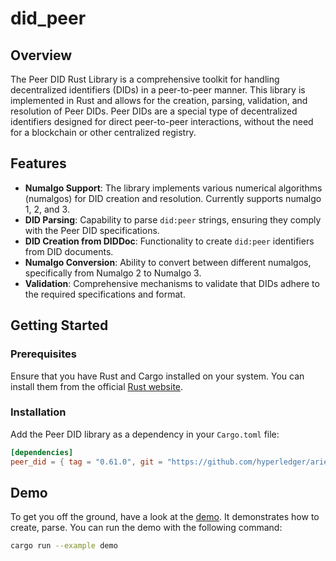# did_peer

## Overview

The Peer DID Rust Library is a comprehensive toolkit for handling decentralized identifiers (DIDs) in a peer-to-peer manner. This library is implemented in Rust and allows for the creation, parsing, validation, and resolution of Peer DIDs. Peer DIDs are a special type of decentralized identifiers designed for direct peer-to-peer interactions, without the need for a blockchain or other centralized registry.

## Features
- **Numalgo Support**: The library implements various numerical algorithms (numalgos) for DID creation and resolution. Currently 
  supports numalgo 1, 2, and 3.   
- **DID Parsing**: Capability to parse `did:peer` strings, ensuring they comply with the Peer DID specifications.
- **DID Creation from DIDDoc**: Functionality to create `did:peer` identifiers from DID documents.
- **Numalgo Conversion**: Ability to convert between different numalgos, specifically from Numalgo 2 to Numalgo 3.
- **Validation**: Comprehensive mechanisms to validate that DIDs adhere to the required specifications and format.

## Getting Started

### Prerequisites

Ensure that you have Rust and Cargo installed on your system. You can install them from the official [Rust website](https://www.rust-lang.org/).

### Installation

Add the Peer DID library as a dependency in your `Cargo.toml` file:

```toml
[dependencies]
peer_did = { tag = "0.61.0", git = "https://github.com/hyperledger/aries-vcx" }
```

## Demo
To get you off the ground, have a look at the [demo](./examples/demo.rs). It demonstrates how to create, parse. You can 
run the demo with the following command:
```bash
cargo run --example demo
```


